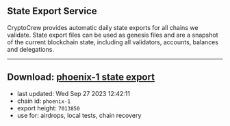 ## State Export Service
CryptoCrew provides automatic daily state exports for all chains we validate. State export files can be used as genesis files and are a snapshot of the current blockchain state, including all validators, accounts, balances and delegations.

---
**Download: [phoenix-1 state export](https://dl.ccvalidators.com/SERVICE/terra2/phoenix-1_export_7013850.json)**
---

- last updated: Wed Sep 27 2023 12:42:11
- chain id: `phoenix-1`
- export height: `7013850`
- use for: airdrops, local tests, chain recovery
